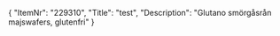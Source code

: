 {
  "ItemNr": "229310",
  "Title": "test",
  "Description": "Glutano smörgåsrån majswafers, glutenfri"
}